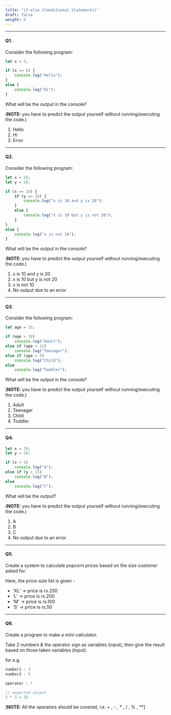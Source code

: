 ```yaml
---
title: "if-else (Conditional Statements)"
draft: false
weight: 6
---
```


---

#### Q1.

Consider the following program:

```jsx
let x = 5;

if (x == 6) {
    console.log("Hello");
} 
else {
    console.log("Hi");
}
```

What will be the output in the console?

(**NOTE:** you have to predict the output yourself without running/executing the code.)

1. Hello
2. Hi
3. Error

---

#### Q2.

Consider the following program:

```jsx
let x = 10; 
let y = 20;

if (x == 10) {     
    if (y == 20) {   
        console.log("x is 10 and y is 20");     
    }
    else {   
        console.log("x is 10 but y is not 20");     
    } 
}  
else {  
    console.log("x is not 10"); 
}
```

What will be the output in the console?

(**NOTE:** you have to predict the output yourself without running/executing the code.)

1. x is 10 and y is 20
2. x is 10 but y is not 20
3. x is not 10
4. No output due to an error

---

#### Q3.

Consider the following program:

```jsx
let age = 25;

if (age > 18)
    console.log("Adult");
else if (age > 12)
    console.log("Teenager");
else if (age > 5)
    console.log("Child");
else
    console.log("Toddler");
```

What will be the output in the console?

(**NOTE:** you have to predict the output yourself without running/executing the code.)

1. Adult
2. Teenager
3. Child
4. Toddler

---

#### Q4.

```jsx
let x = 10;
let y = 20;

if (x > 5)
    console.log("A");
else if (y > 15)
    console.log("B");
else
    console.log("C");
```

What will be the output?

(**NOTE:** you have to predict the output yourself without running/executing the code.)

1. A
2. B
3. C
4. No output due to an error

---

#### Q5.

Create a system to calculate popcorn prices based on the size customer asked for:

Here, the price-size list is given - 
- ‘XL’ → price is rs.250
- ‘L’ → price is rs.200
- ‘M’ → price is rs.100
- ‘S’ → price is rs.50

---

#### Q6.

Create a program to make a mini-calculator.

Take 2 numbers & the operator sign as variables (input), then give the result based on those taken variables (input).

for e.g.

```jsx
number1 : 3
number2 : 5

operator : *

// expected output
5 * 3 = 15
```

[**NOTE:** All the operators should be covered, i.e. + , - , * , / , % , **]
